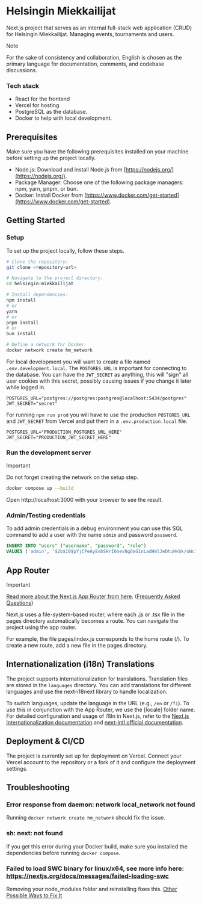 # Helsingin Miekkailijat

Next.js project that serves as an internal full-stack web application (CRUD) for Helsingin Miekkailijat. Managing events, tournaments and users.

> [!NOTE]
> For the sake of consistency and collaboration, English is chosen as the primary language for documentation, comments, and codebase discussions.

### Tech stack
- React for the frontend
- Vercel for hosting
- PostgreSQL as the database.
- Docker to help with local development.

## Prerequisites

Make sure you have the following prerequisites installed on your machine before setting up the project locally.

- Node.js: Download and install Node.js from [https://nodejs.org/](https://nodejs.org/).
- Package Manager: Choose one of the following package managers: npm, yarn, pnpm, or bun.
- Docker: Install Docker from [https://www.docker.com/get-started](https://www.docker.com/get-started).

## Getting Started

### Setup

To set up the project locally, follow these steps.

```bash
# Clone the repository:
git clone <repository-url>

# Navigate to the project directory:
cd helsingin-miekkailijat

# Install dependencies:
npm install
# or
yarn
# or
pnpm install
# or
bun install

# Define a network for Docker
docker network create hm_network
```

For local development you will want to create a file named `.env.development.local`.
The `POSTGRES_URL` is important for connecting to the database. You can have the `JWT_SECRET` as anything, this will "sign" all user cookies with this secret, possibly causing issues if you change it later while logged in.

```env
POSTGRES_URL="postgres://postgres:postgres@localhost:5434/postgres"
JWT_SECRET="secret"
```

For running `npm run prod` you will have to use the production `POSTGRES_URL` and `JWT_SECRET` from Vercel and put them in a `.env.production.local` file.

```env
POSTGRES_URL="PRODUCTION_POSTGRES_URL_HERE"
JWT_SECRET="PRODUCTION_JWT_SECRET_HERE"
```

### Run the development server

> [!IMPORTANT]
> Do not forget creating the network on the setup step.

```bash
docker compose up --build
```

Open http://localhost:3000 with your browser to see the result.

### Admin/Testing credentials

To add admin credentials in a debug environment you can use this SQL command to add a user with the name `admin` and password `password`.

```sql
INSERT INTO "users" ("username", "password", "role")
VALUES ('admin', '$2b$10$pYjCPeAy8xbSHrI6nevNgOaG1nLadHmlJeDtuHvbk/oWci9EQcqD.', 'admin');
```

## App Router

> [!IMPORTANT]
> [Read more about the Next.js App Router from here](https://nextjs.org/docs/app/building-your-application/routing#the-app-router). ([Frequently Asked Questions](https://nextjs.org/docs/app))

Next.js uses a file-system-based router, where each .js or .tsx file in the pages directory automatically becomes a route. You can navigate the project using the app router.

For example, the file pages/index.js corresponds to the home route (/). To create a new route, add a new file in the pages directory.

## Internationalization (i18n) Translations

The project supports internationalization for translations. Translation files are stored in the `languages` directory. You can add translations for different languages and use the next-i18next library to handle localization.

To switch languages, update the language in the URL (e.g., `/en` or `/fi`). To use this in conjunction with the App Router, we use the [locale] folder name. For detailed configuration and usage of i18n in Next.js, refer to the [Next.js Internationalization documentation](https://nextjs.org/docs/app/building-your-application/routing/internationalization) and [next-intl official documentation](https://next-intl-docs.vercel.app/docs/getting-started).

## Deployment & CI/CD

The project is currently set up for deployment on Vercel. Connect your Vercel account to the repository or a fork of it and configure the deployment settings.

## Troubleshooting

### Error response from daemon: network local_network not found

Running `docker network create hm_network` should fix the issue.

### sh: next: not found

If you get this error during your Docker build, make sure you installed the dependencies before running `docker compose`.

### Failed to load SWC binary for linux/x64, see more info here: https://nextjs.org/docs/messages/failed-loading-swc

Removing your node_modules folder and reinstalling fixes this. [Other Possible Ways to Fix It
](https://nextjs.org/docs/messages/failed-loading-swc#possible-ways-to-fix-it)
